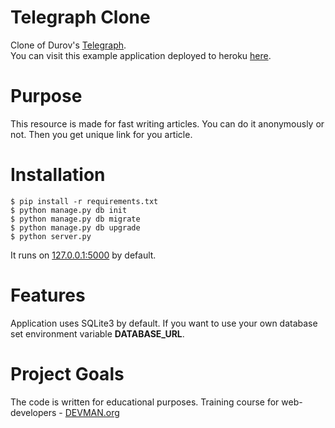 # Telegraph Clone

Clone of Durov's [Telegraph](https://telegra.ph).  
You can visit this example application deployed to heroku [here](https://eremeevfd-telegraph.herokuapp.com/).

# Purpose

This resource is made for fast writing articles. You can do it anonymously or not. Then you get unique link for you article.

# Installation

```
$ pip install -r requirements.txt
$ python manage.py db init
$ python manage.py db migrate
$ python manage.py db upgrade
$ python server.py
```
It runs on [127.0.0.1:5000]( http://127.0.0.1:5000/) by default.

# Features

Application uses SQLite3 by default. If you want to use your own database set environment variable **DATABASE_URL**.

# Project Goals

The code is written for educational purposes. Training course for web-developers - [DEVMAN.org](https://devman.org)
